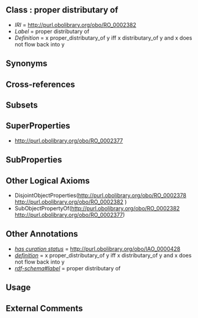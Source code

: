
## Class : proper distributary of

 * *IRI* = http://purl.obolibrary.org/obo/RO_0002382
 * *Label* = proper distributary of
 * *Definition* = x proper_distributary_of y iff x distributary_of y and x does not flow back into y

## Synonyms


## Cross-references


## Subsets


## SuperProperties

 * <http://purl.obolibrary.org/obo/RO_0002377>

## SubProperties


## Other Logical Axioms

 * DisjointObjectProperties(<http://purl.obolibrary.org/obo/RO_0002378> <http://purl.obolibrary.org/obo/RO_0002382> )
 * SubObjectPropertyOf(<http://purl.obolibrary.org/obo/RO_0002382> <http://purl.obolibrary.org/obo/RO_0002377>)

## Other Annotations

 * *[has curation status](../../IAO/14/IAO_0000114.md)* = http://purl.obolibrary.org/obo/IAO_0000428
 * *[definition](../../IAO/15/IAO_0000115.md)* = x proper_distributary_of y iff x distributary_of y and x does not flow back into y
 * *[rdf-schema#label](../../el/rdf-schema#label.md)* = proper distributary of

## Usage


## External Comments

